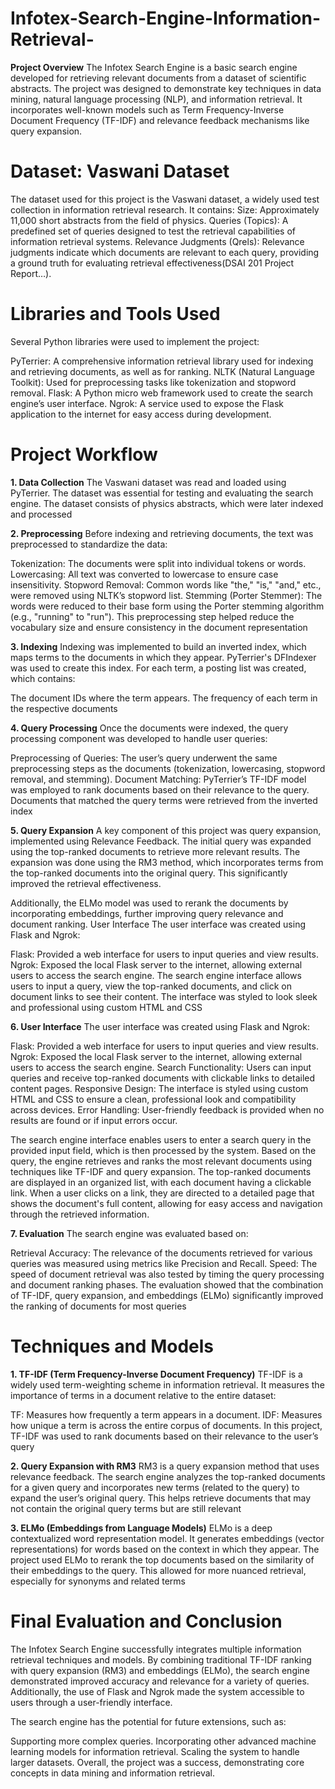 # Infotex-Search-Engine-Information-Retrieval-
**Project Overview**
The Infotex Search Engine is a basic search engine developed for retrieving relevant documents from a dataset of scientific abstracts. The project was designed to demonstrate key techniques in data mining, natural language processing (NLP), and information retrieval. It incorporates well-known models such as Term Frequency-Inverse Document Frequency (TF-IDF) and relevance feedback mechanisms like query expansion.



# Dataset: Vaswani Dataset
The dataset used for this project is the Vaswani dataset, a widely used test collection in information retrieval research. It contains:
Size: Approximately 11,000 short abstracts from the field of physics.
Queries (Topics): A predefined set of queries designed to test the retrieval capabilities of information retrieval systems.
Relevance Judgments (Qrels): Relevance judgments indicate which documents are relevant to each query, providing a ground truth for evaluating retrieval effectiveness​(DSAI 201 Project Report…).



# Libraries and Tools Used
Several Python libraries were used to implement the project:

PyTerrier: A comprehensive information retrieval library used for indexing and retrieving documents, as well as for ranking.
NLTK (Natural Language Toolkit): Used for preprocessing tasks like tokenization and stopword removal.
Flask: A Python micro web framework used to create the search engine’s user interface.
Ngrok: A service used to expose the Flask application to the internet for easy access during development.


# Project Workflow
**1. Data Collection**
The Vaswani dataset was read and loaded using PyTerrier. The dataset was essential for testing and evaluating the search engine. The dataset consists of physics abstracts, which were later indexed and processed​


**2. Preprocessing**
Before indexing and retrieving documents, the text was preprocessed to standardize the data:

Tokenization: The documents were split into individual tokens or words.
Lowercasing: All text was converted to lowercase to ensure case insensitivity.
Stopword Removal: Common words like "the," "is," "and," etc., were removed using NLTK’s stopword list.
Stemming (Porter Stemmer): The words were reduced to their base form using the Porter stemming algorithm (e.g., "running" to "run").
This preprocessing step helped reduce the vocabulary size and ensure consistency in the document representation​

**3. Indexing**
Indexing was implemented to build an inverted index, which maps terms to the documents in which they appear. PyTerrier's DFIndexer was used to create this index. For each term, a posting list was created, which contains:

The document IDs where the term appears.
The frequency of each term in the respective documents​


**4. Query Processing**
Once the documents were indexed, the query processing component was developed to handle user queries:

Preprocessing of Queries: The user’s query underwent the same preprocessing steps as the documents (tokenization, lowercasing, stopword removal, and stemming).
Document Matching: PyTerrier’s TF-IDF model was employed to rank documents based on their relevance to the query. Documents that matched the query terms were retrieved from the inverted index​

**5. Query Expansion**
A key component of this project was query expansion, implemented using Relevance Feedback. The initial query was expanded using the top-ranked documents to retrieve more relevant results. The expansion was done using the RM3 method, which incorporates terms from the top-ranked documents into the original query. This significantly improved the retrieval effectiveness.

Additionally, the ELMo model was used to rerank the documents by incorporating embeddings, further improving query relevance and document ranking​.
User Interface
The user interface was created using Flask and Ngrok:

Flask: Provided a web interface for users to input queries and view results.
Ngrok: Exposed the local Flask server to the internet, allowing external users to access the search engine.
The search engine interface allows users to input a query, view the top-ranked documents, and click on document links to see their content. The interface was styled to look sleek and professional using custom HTML and CSS​




**6. User Interface**
The user interface was created using Flask and Ngrok:

Flask: Provided a web interface for users to input queries and view results.
Ngrok: Exposed the local Flask server to the internet, allowing external users to access the search engine.
Search Functionality: Users can input queries and receive top-ranked documents with clickable links to detailed content pages.
Responsive Design: The interface is styled using custom HTML and CSS to ensure a clean, professional look and compatibility across devices.
Error Handling: User-friendly feedback is provided when no results are found or if input errors occur.

The search engine interface enables users to enter a search query in the provided input field, which is then processed by the system. Based on the query, the engine retrieves and ranks the most relevant documents using techniques like TF-IDF and query expansion. The top-ranked documents are displayed in an organized list, with each document having a clickable link. When a user clicks on a link, they are directed to a detailed page that shows the document's full content, allowing for easy access and navigation through the retrieved information.


**7. Evaluation**
The search engine was evaluated based on:

Retrieval Accuracy: The relevance of the documents retrieved for various queries was measured using metrics like Precision and Recall.
Speed: The speed of document retrieval was also tested by timing the query processing and document ranking phases.
The evaluation showed that the combination of TF-IDF, query expansion, and embeddings (ELMo) significantly improved the ranking of documents for most queries​


# Techniques and Models

**1. TF-IDF (Term Frequency-Inverse Document Frequency)**
TF-IDF is a widely used term-weighting scheme in information retrieval. It measures the importance of terms in a document relative to the entire dataset:

TF: Measures how frequently a term appears in a document.
IDF: Measures how unique a term is across the entire corpus of documents.
In this project, TF-IDF was used to rank documents based on their relevance to the user’s query


**2. Query Expansion with RM3**
RM3 is a query expansion method that uses relevance feedback. The search engine analyzes the top-ranked documents for a given query and incorporates new terms (related to the query) to expand the user’s original query. This helps retrieve documents that may not contain the original query terms but are still relevant​



**3. ELMo (Embeddings from Language Models)**
ELMo is a deep contextualized word representation model. It generates embeddings (vector representations) for words based on the context in which they appear. The project used ELMo to rerank the top documents based on the similarity of their embeddings to the query. This allowed for more nuanced retrieval, especially for synonyms and related terms​


# Final Evaluation and Conclusion
The Infotex Search Engine successfully integrates multiple information retrieval techniques and models. By combining traditional TF-IDF ranking with query expansion (RM3) and embeddings (ELMo), the search engine demonstrated improved accuracy and relevance for a variety of queries. Additionally, the use of Flask and Ngrok made the system accessible to users through a user-friendly interface.

The search engine has the potential for future extensions, such as:

Supporting more complex queries.
Incorporating other advanced machine learning models for information retrieval.
Scaling the system to handle larger datasets.
Overall, the project was a success, demonstrating core concepts in data mining and information retrieval.

